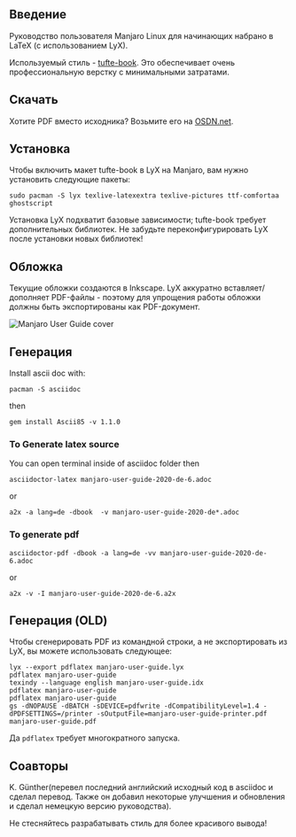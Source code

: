 ## Введение

Руководство пользователя Manjaro Linux для начинающих набрано в LaTeX (с использованием LyX).

Используемый стиль - [tufte-book](http://wiki.lyx.org/Layouts/Tufte-book). Это обеспечивает очень профессиональную верстку с минимальными затратами.

## Скачать

Хотите PDF вместо исходника? Возьмите его на [OSDN.net](https://osdn.net/projects/manjaro/storage/).

## Установка

Чтобы включить макет tufte-book в LyX на Manjaro, вам нужно установить следующие пакеты:

    sudo pacman -S lyx texlive-latexextra texlive-pictures ttf-comfortaa ghostscript

Установка LyX подхватит базовые зависимости; tufte-book требует дополнительных библиотек. Не забудьте переконфигурировать LyX после установки новых библиотек!

## Обложка

Текущие обложки создаются в Inkscape. LyX аккуратно вставляет/дополняет PDF-файлы - поэтому для упрощения работы обложки должны быть экспортированы как PDF-документ.

![Manjaro User Guide cover](https://raw.githubusercontent.com/manjaro/manjaro-user-guide/master/cover.png)

## Генерация

Install ascii doc with:
```
pacman -S asciidoc
```
then
```
gem install Ascii85 -v 1.1.0
```
### To Generate latex source
You can open terminal inside of asciidoc folder then
```
asciidoctor-latex manjaro-user-guide-2020-de-6.adoc
```
or
```
a2x -a lang=de -dbook  -v manjaro-user-guide-2020-de*.adoc
```
### To generate pdf
```
asciidoctor-pdf -dbook -a lang=de -vv manjaro-user-guide-2020-de-6.adoc
```
or
```
a2x -v -I manjaro-user-guide-2020-de-6.a2x
```
## Генерация (OLD)

Чтобы сгенерировать PDF из командной строки, а не экспортировать из LyX, вы можете использовать следующее:

    lyx --export pdflatex manjaro-user-guide.lyx
    pdflatex manjaro-user-guide
    texindy --language english manjaro-user-guide.idx
    pdflatex manjaro-user-guide
    pdflatex manjaro-user-guide
    gs -dNOPAUSE -dBATCH -sDEVICE=pdfwrite -dCompatibilityLevel=1.4 -dPDFSETTINGS=/printer -sOutputFile=manjaro-user-guide-printer.pdf manjaro-user-guide.pdf

Да ``pdflatex`` требует многократного запуска.


## Соавторы

K. Günther(перевел последний английский исходный код в asciidoc и сделал перевод. Также он добавил некоторые улучшения и обновления и сделал немецкую версию руководства).


Не стесняйтесь разрабатывать стиль для более красивого вывода!
